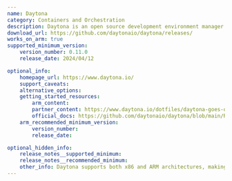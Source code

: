 ```yaml
---
name: Daytona
category: Containers and Orchestration
description: Daytona is an open source development environment manager. Set up a development environment on any infrastructure, local or remote, with a single command.
download_url: https://github.com/daytonaio/daytona/releases/
works_on_arm: true
supported_minimum_version:
    version_number: 0.11.0
    release_date: 2024/04/12

optional_info:
    homepage_url: https://www.daytona.io/
    support_caveats:
    alternative_options:
    getting_started_resources:
        arm_content:
        partner_content: https://www.daytona.io/dotfiles/daytona-goes-open-source
        official_docs: https://github.com/daytonaio/daytona/blob/main/README.md
    arm_recommended_minimum_version:
        version_number:
        release_date:   

optional_hidden_info:
    release_notes__supported_minimum: 
    release_notes__recommended_minimum:
    other_info: Daytona supports both x86 and ARM architectures, making it a great choice for development on Arm-based hardware.
---
```

